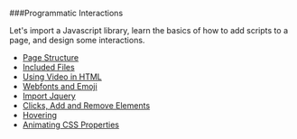 ###Programmatic Interactions

Let's import a Javascript library, learn the basics of how to add scripts to a page, and design some interactions.

- [Page Structure](structure.md)
- [Included Files](includes.md)
- [Using Video in HTML](video.md)
- [Webfonts and Emoji](fonts.md)
- [Import Jquery](jquery.md)
- [Clicks, Add and Remove Elements](clicks.md)
- [Hovering](hover.md)
- [Animating CSS Properties](animate.md)
